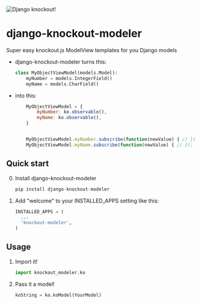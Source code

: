 ![Django knockout!](http://i.imgur.com/JOBuh4u.gif)

django-knockout-modeler
==============

Super easy knockout.js ModelView templates for you Django models

* django-knockout-modeler turns this:

    ```python
    class MyObjectViewModel(models.Model):
        myNumber = models.IntegerField()
        myName = models.CharField()
    ```

* into this:

    ```javascript
        MyObjectViewModel = {
            myNumber: ko.observable(),
            myName: ko.observable(),
        }


        MyObjectViewModel.myNumber.subscribe(function(newValue) { // });
        MyObjectViewModel.myName.subscribe(function(newValue) { // });
    ```

Quick start
------------

0. Install django-knockout-modeler

    ```python
    pip install django-knockout-modeler
    ```

1. Add "welcome" to your INSTALLED_APPS setting like this:

    ```python
    INSTALLED_APPS = (
      ...
      'knockout-modeler',
    )
    ```

Usage
---------

1. Import it!

    ```python
    import knockout_modeler.ko
    ```

2. Pass it a model!

    ```python
    koString = ko.koModel(YourModel)
    ```

